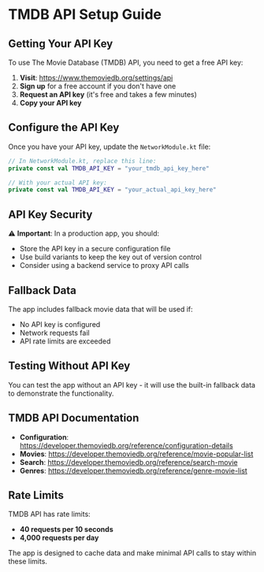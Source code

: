 # TMDB API Setup Guide

## Getting Your API Key

To use The Movie Database (TMDB) API, you need to get a free API key:

1. **Visit**: https://www.themoviedb.org/settings/api
2. **Sign up** for a free account if you don't have one
3. **Request an API key** (it's free and takes a few minutes)
4. **Copy your API key**

## Configure the API Key

Once you have your API key, update the `NetworkModule.kt` file:

```kotlin
// In NetworkModule.kt, replace this line:
private const val TMDB_API_KEY = "your_tmdb_api_key_here"

// With your actual API key:
private const val TMDB_API_KEY = "your_actual_api_key_here"
```

## API Key Security

⚠️ **Important**: In a production app, you should:
- Store the API key in a secure configuration file
- Use build variants to keep the key out of version control
- Consider using a backend service to proxy API calls

## Fallback Data

The app includes fallback movie data that will be used if:
- No API key is configured
- Network requests fail
- API rate limits are exceeded

## Testing Without API Key

You can test the app without an API key - it will use the built-in fallback data to demonstrate the functionality.

## TMDB API Documentation

- **Configuration**: https://developer.themoviedb.org/reference/configuration-details
- **Movies**: https://developer.themoviedb.org/reference/movie-popular-list
- **Search**: https://developer.themoviedb.org/reference/search-movie
- **Genres**: https://developer.themoviedb.org/reference/genre-movie-list

## Rate Limits

TMDB API has rate limits:
- **40 requests per 10 seconds**
- **4,000 requests per day**

The app is designed to cache data and make minimal API calls to stay within these limits.
